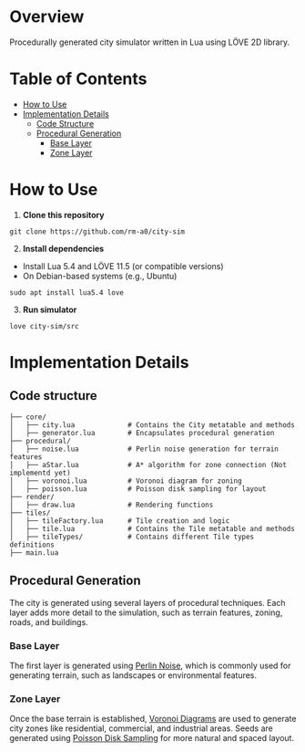 # Overview
Procedurally generated city simulator written in Lua using LÖVE 2D library.

# Table of Contents
  - [How to Use](#how-to-use)
  - [Implementation Details](#implementation-details)
    - [Code Structure](#code-structure)
    - [Procedural Generation](#procedural-generation)
      - [Base Layer](#base-layer)
      - [Zone Layer](#zone-layer)

# How to Use
1. **Clone this repository**
```shell
git clone https://github.com/rm-a0/city-sim
```
2. **Install dependencies** 
- Install Lua 5.4 and LÖVE 11.5 (or compatible versions)
- On Debian-based systems (e.g., Ubuntu)
```shell
sudo apt install lua5.4 love
```
3. **Run simulator**
```shell
love city-sim/src
```

# Implementation Details
## Code structure
```src/
├── core/
│   ├── city.lua             # Contains the City metatable and methods
│   ├── generator.lua        # Encapsulates procedural generation
├── procedural/
│   ├── noise.lua            # Perlin noise generation for terrain features
│   ├── aStar.lua            # A* algorithm for zone connection (Not implementd yet)
│   ├── voronoi.lua          # Voronoi diagram for zoning
│   ├── poisson.lua          # Poisson disk sampling for layout
├── render/
│   ├── draw.lua             # Rendering functions
├── tiles/
│   ├── tileFactory.lua      # Tile creation and logic
│   ├── tile.lua             # Contains the Tile metatable and methods
│   ├── tileTypes/           # Contains different Tile types definitions
├── main.lua
```
## Procedural Generation
The city is generated using several layers of procedural techniques. Each layer adds more detail to the simulation, such as terrain features, zoning, roads, and buildings.

### Base Layer
The first layer is generated using [Perlin Noise](#https://en.wikipedia.org/wiki/Perlin_noise), which is commonly used for generating terrain, such as landscapes or environmental features.

### Zone Layer
Once the base terrain is established, [Voronoi Diagrams](https://en.wikipedia.org/wiki/Voronoi_diagram) are used to generate city zones like residential, commercial, and industrial areas. Seeds are generated using [Poisson Disk Sampling](https://en.wikipedia.org/wiki/Poisson_sampling) for more natural and spaced layout.